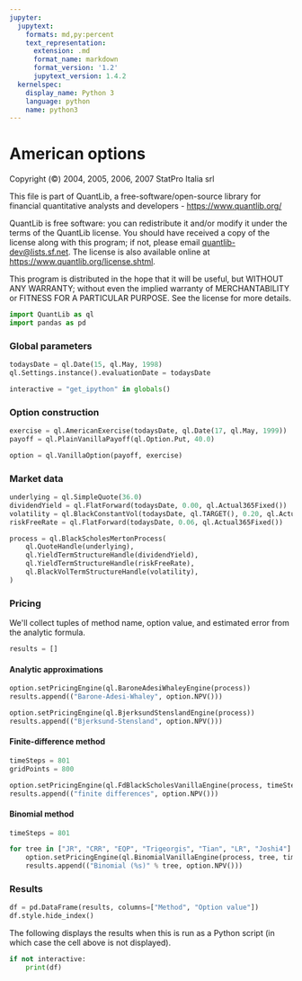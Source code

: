 ```yaml
---
jupyter:
  jupytext:
    formats: md,py:percent
    text_representation:
      extension: .md
      format_name: markdown
      format_version: '1.2'
      jupytext_version: 1.4.2
  kernelspec:
    display_name: Python 3
    language: python
    name: python3
---
```


# American options

Copyright (&copy;) 2004, 2005, 2006, 2007 StatPro Italia srl

This file is part of QuantLib, a free-software/open-source library
for financial quantitative analysts and developers - https://www.quantlib.org/

QuantLib is free software: you can redistribute it and/or modify it under the
terms of the QuantLib license.  You should have received a copy of the
license along with this program; if not, please email
<quantlib-dev@lists.sf.net>. The license is also available online at
<https://www.quantlib.org/license.shtml>.

This program is distributed in the hope that it will be useful, but WITHOUT
ANY WARRANTY; without even the implied warranty of MERCHANTABILITY or FITNESS
FOR A PARTICULAR PURPOSE.  See the license for more details.

```python
import QuantLib as ql
import pandas as pd
```

### Global parameters

```python
todaysDate = ql.Date(15, ql.May, 1998)
ql.Settings.instance().evaluationDate = todaysDate
```

```python
interactive = "get_ipython" in globals()
```

### Option construction

```python
exercise = ql.AmericanExercise(todaysDate, ql.Date(17, ql.May, 1999))
payoff = ql.PlainVanillaPayoff(ql.Option.Put, 40.0)
```

```python
option = ql.VanillaOption(payoff, exercise)
```

### Market data

```python
underlying = ql.SimpleQuote(36.0)
dividendYield = ql.FlatForward(todaysDate, 0.00, ql.Actual365Fixed())
volatility = ql.BlackConstantVol(todaysDate, ql.TARGET(), 0.20, ql.Actual365Fixed())
riskFreeRate = ql.FlatForward(todaysDate, 0.06, ql.Actual365Fixed())
```

```python
process = ql.BlackScholesMertonProcess(
    ql.QuoteHandle(underlying),
    ql.YieldTermStructureHandle(dividendYield),
    ql.YieldTermStructureHandle(riskFreeRate),
    ql.BlackVolTermStructureHandle(volatility),
)
```

### Pricing

We'll collect tuples of method name, option value, and estimated error from the analytic formula.

```python
results = []
```

#### Analytic approximations

```python
option.setPricingEngine(ql.BaroneAdesiWhaleyEngine(process))
results.append(("Barone-Adesi-Whaley", option.NPV()))
```

```python
option.setPricingEngine(ql.BjerksundStenslandEngine(process))
results.append(("Bjerksund-Stensland", option.NPV()))
```

#### Finite-difference method

```python
timeSteps = 801
gridPoints = 800
```

```python
option.setPricingEngine(ql.FdBlackScholesVanillaEngine(process, timeSteps, gridPoints))
results.append(("finite differences", option.NPV()))
```

#### Binomial method

```python
timeSteps = 801
```

```python
for tree in ["JR", "CRR", "EQP", "Trigeorgis", "Tian", "LR", "Joshi4"]:
    option.setPricingEngine(ql.BinomialVanillaEngine(process, tree, timeSteps))
    results.append(("Binomial (%s)" % tree, option.NPV()))
```

### Results

```python
df = pd.DataFrame(results, columns=["Method", "Option value"])
df.style.hide_index()
```

The following displays the results when this is run as a Python script (in which case the cell above is not displayed).

```python
if not interactive:
    print(df)
```
